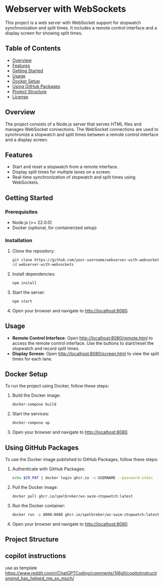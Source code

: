 # Webserver with WebSockets

This project is a web server with WebSocket support for stopwatch synchronization and split times. It includes a remote control interface and a display screen for showing split times.

## Table of Contents

- [Overview](#overview)
- [Features](#features)
- [Getting Started](#getting-started)
- [Usage](#usage)
- [Docker Setup](#docker-setup)
- [Using GitHub Packages](#using-github-packages)
- [Project Structure](#project-structure)
- [License](#license)

## Overview

The project consists of a Node.js server that serves HTML files and manages WebSocket connections. The WebSocket connections are used to synchronize a stopwatch and split times between a remote control interface and a display screen.

## Features

- Start and reset a stopwatch from a remote interface.
- Display split times for multiple lanes on a screen.
- Real-time synchronization of stopwatch and split times using WebSockets.

## Getting Started

### Prerequisites

- Node.js (>= 22.0.0)
- Docker (optional, for containerized setup)

### Installation

1. Clone the repository:
    ```sh
    git clone https://github.com/your-username/webserver-with-websockets.git
    cd webserver-with-websockets
    ```

2. Install dependencies:
    ```sh
    npm install
    ```

3. Start the server:
    ```sh
    npm start
    ```

4. Open your browser and navigate to [http://localhost:8080](http://_vscodecontentref_/1).

## Usage

- **Remote Control Interface**: Open [http://localhost:8080/remote.html](http://_vscodecontentref_/2) to access the remote control interface. Use the buttons to start/reset the stopwatch and record split times.
- **Display Screen**: Open [http://localhost:8080/screen.html](http://_vscodecontentref_/3) to view the split times for each lane.

## Docker Setup

To run the project using Docker, follow these steps:

1. Build the Docker image:
    ```sh
    docker-compose build
    ```

2. Start the services:
    ```sh
    docker-compose up
    ```

3. Open your browser and navigate to [http://localhost:8080](http://_vscodecontentref_/4).

## Using GitHub Packages

To use the Docker image published to GitHub Packages, follow these steps:

1. Authenticate with GitHub Packages:
    ```sh
    echo $CR_PAT | docker login ghcr.io -u USERNAME --password-stdin
    ```

2. Pull the Docker image:
    ```sh
    docker pull ghcr.io/spelbreker/ws-swim-stopwatch:latest
    ```

3. Run the Docker container:
    ```sh
    docker run -p 8080:8080 ghcr.io/spelbreker/ws-swim-stopwatch:latest
    ```

4. Open your browser and navigate to [http://localhost:8080](http://_vscodecontentref_/5).

## Project Structure

## copilot instructions

use as template
https://www.reddit.com/r/ChatGPTCoding/comments/1jl6gll/copilotinstructionsmd_has_helped_me_so_much/